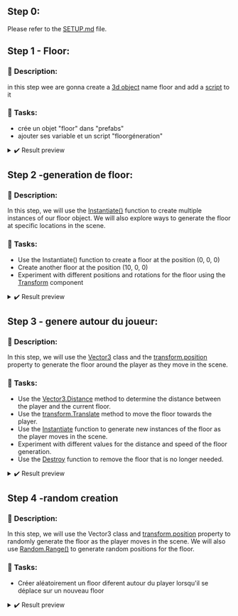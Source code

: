 
## Step 0:

Please refer to the [SETUP.md](./SETUP.md) file.

## Step 1 - Floor:

### 📑 **Description**:

in this step wee are gonna create a [3d object](https://docs.unity3d.com/Manual/class-GameObject.html) name floor and add a [script](https://docs.unity3d.com/Manual/Quickstart3DCreate.html#Scripting) to it 


### 📌 **Tasks**:

   - crée un objet "floor" dans "prefabs"
   - ajouter ses variable et un script "floorgéneration"

<details> 
<summary>✔️ Result preview</summary>
<img src="" alt="backround image"/>
</details>

## Step 2 -generation de floor:

### 📑 **Description**:

In this step, we will use the [Instantiate()](https://docs.unity3d.com/ScriptReference/Object.Instantiate.html) function to create multiple instances of our floor object. We will also explore ways to generate the floor at specific locations in the scene.

### 📌 **Tasks**:

   - Use the Instantiate() function to create a floor at the position (0, 0, 0)
   - Create another floor at the position (10, 0, 0)
   - Experiment with different positions and rotations for the floor using the [Transform](https://docs.unity3d.com/ScriptReference/Transform.html) component

<details> 
<summary>✔️ Result preview</summary>
<img src="" alt="backround image">
</details>

## Step 3 - genere autour du joueur:

### 📑 **Description**:

In this step, we will use the [Vector3](https://docs.unity3d.com/ScriptReference/Vector3.html) class and the [transform.position](https://docs.unity3d.com/ScriptReference/Transform-position.html) property to generate the floor around the player as they move in the scene.

### 📌 **Tasks**:

   - Use the [Vector3.Distance](https://docs.unity3d.com/ScriptReference/Vector3.Distance.html) method to determine the distance between the player and the current floor.
   - Use the [transform.Translate](https://docs.unity3d.com/ScriptReference/Transform.Translate.html) method to move the floor towards the player.
   - Use the [Instantiate](https://docs.unity3d.com/ScriptReference/Object.Instantiate.html) function to generate new instances of the floor as the player moves in the scene.
   - Experiment with different values for the distance and speed of the floor generation.
   - Use the [Destroy](https://docs.unity3d.com/ScriptReference/Object.Destroy.html) function to remove the floor that is no longer needed.

<details> 
<summary>✔️ Result preview</summary>
<img src="" alt="backround image">
</details>

## Step 4 -random creation

### 📑 **Description**:

In this step, we will use the Vector3 class and [transform.position](https://docs.unity3d.com/ScriptReference/Transform-position.html) property to randomly generate the floor as the player moves in the scene. We will also use [Random.Range()](https://docs.unity3d.com/ScriptReference/Random.Range.html) to generate random positions for the floor.

### 📌 **Tasks**:

   - Créer aléatoirement un floor diferent autour du player lorsqu'il se déplace sur un nouveau floor

<details>   
<summary>✔️ Result preview</summary>
<img src="" alt="backround image">
</details>
